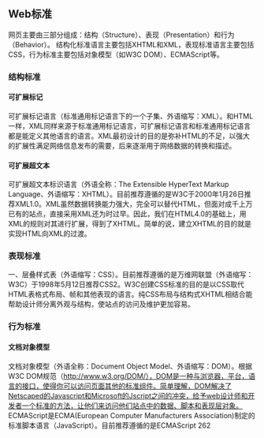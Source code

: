 ## Web标准

网页主要由三部分组成：结构（Structure）、表现（Presentation）和行为（Behavior）。
结构化标准语言主要包括XHTML和XML，表现标准语言主要包括CSS，行为标准主要包括对象模型（如W3C DOM）、ECMAScript等。

### 结构标准

#### 可扩展标记

可扩展标记语言（标准通用标记语言下的一个子集、外语缩写：XML）。和HTML一样，XML同样来源于标准通用标记语言，可扩展标记语言和标准通用标记语言都是能定义其他语言的语言。XML最初设计的目的是弥补HTML的不足，以强大的扩展性满足网络信息发布的需要，后来逐渐用于网络数据的转换和描述。

#### 可扩展超文本

可扩展超文本标识语言（外语全称：The Extensible HyperText Markup Language、外语缩写：XHTML）。目前推荐遵循的是W3C于2000年1月26日推荐XML1.0。XML虽然数据转换能力强大，完全可以替代HTML，但面对成千上万已有的站点，直接采用XML还为时过早。因此，我们在HTML4.0的基础上，用XML的规则对其进行扩展，得到了XHTML。简单的说，建立XHTML的目的就是实现HTML向XML的过渡。

###  表现标准

一、层叠样式表（外语缩写：CSS）。目前推荐遵循的是万维网联盟（外语缩写：W3C）于1998年5月12日推荐CSS2。W3C创建CSS标准的目的是以CSS取代HTML表格式布局、帧和其他表现的语言。纯CSS布局与结构式XHTML相结合能帮助设计师分离外观与结构，使站点的访问及维护更加容易。

### 行为标准

#### 文档对象模型

文档对象模型（外语全称：Document Object Model、外语缩写：DOM）。根据W3C DOM规范（http://www.w3.org/DOM/），DOM是一种与浏览器，平台，语言的接口，使得你可以访问页面其他的标准组件。简单理解，DOM解决了Netscaped的Javascript和Microsoft的Jscript之间的冲突，给予web设计师和开发者一个标准的方法，让他们来访问他们站点中的数据、脚本和表现层对象。
ECMAScript是ECMA(European Computer Manufacturers Association)制定的标准脚本语言（JavaScript）。目前推荐遵循的是ECMAScript 262









